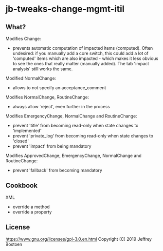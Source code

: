 # jb-tweaks-change-mgmt-itil

## What?

Modifies Change:
- prevents automatic computation of impacted items (computed). Often undesired: if you manually add a core switch, this could add a lot of 'computed' items which are also impacted - which makes it less obvious to see the ones that really matter (manually added). The tab 'impact analysis' still works the same.

Modified NormalChange:
- allows to not specify an acceptance_comment

Modifies NormalChange, RoutineChange:
- always allow 'reject', even further in the process

Modifies EmergencyChange, NormalChange and RoutineChange:
- prevent 'title' from becoming read-only when state changes to 'implemented'
- prevent 'private_log' from becoming read-only when state changes to 'closed'
- prevent 'impact' from being mandatory

Modifies ApprovedChange, EmergencyChange, NormalChange and RoutineChange:
- prevent 'fallback' from becoming mandatory

## Cookbook

XML
- override a method
- override a property

## License
https://www.gnu.org/licenses/gpl-3.0.en.html
Copyright (C) 2019 Jeffrey Bostoen

